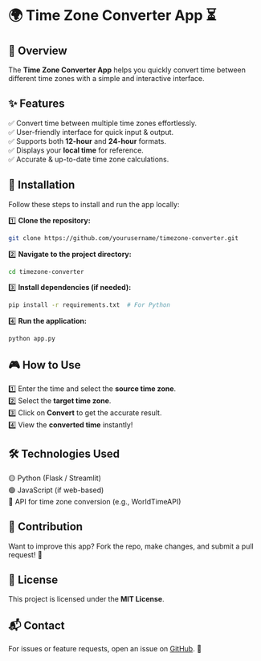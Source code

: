# 🌍 Time Zone Converter App ⏳

## 🎯 Overview
The **Time Zone Converter App** helps you quickly convert time between different time zones with a simple and interactive interface.

## ✨ Features
✅ Convert time between multiple time zones effortlessly.  
✅ User-friendly interface for quick input & output.  
✅ Supports both **12-hour** and **24-hour** formats.  
✅ Displays your **local time** for reference.  
✅ Accurate & up-to-date time zone calculations.  

## 🚀 Installation
Follow these steps to install and run the app locally:

1️⃣ **Clone the repository:**  
   ```sh
   git clone https://github.com/yourusername/timezone-converter.git
   ```

2️⃣ **Navigate to the project directory:**  
   ```sh
   cd timezone-converter
   ```

3️⃣ **Install dependencies (if needed):**  
   ```sh
   pip install -r requirements.txt  # For Python
   ```

4️⃣ **Run the application:**  
   ```sh
   python app.py
   ```

## 🎮 How to Use
1️⃣ Enter the time and select the **source time zone**.  
2️⃣ Select the **target time zone**.  
3️⃣ Click on **Convert** to get the accurate result.  
4️⃣ View the **converted time** instantly!  

## 🛠️ Technologies Used
🟡 Python (Flask / Streamlit)  
🟢 JavaScript (if web-based)  
🔵 API for time zone conversion (e.g., WorldTimeAPI)  

## 🤝 Contribution
Want to improve this app? Fork the repo, make changes, and submit a pull request! 🚀

## 📜 License
This project is licensed under the **MIT License**.

## 📬 Contact
For issues or feature requests, open an issue on [GitHub](https://github.com/yourusername/timezone-converter/issues). 🎯


